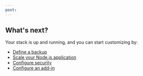 ```yaml
---
post: 
---
```


## What's next?

Your stack is up and running, and you can start customizing by:

*   [Define a backup](/stack-add-ins/database-backups)
*   [Scale your Node.js application](/building-your-node-js-stack/scale-your-node-js-application)
*   [Configure security](/managing-your-stack/stack-network-settings)
*   [Configure an add-in](/stack-add-ins/add-in-implementation)
